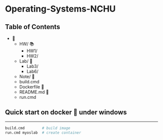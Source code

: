 # Operating-Systems-NCHU

## Table of Contents
+ :file_folder:
    + HW/ :books:
      + HW1/
      + HW2/
    + Lab/ :microscope:
      + Lab3/
      + Lab6/
    + Note/ :notebook:
    + build.cmd
    + Dockerfile :whale:
    + README.md :book:
    + run.cmd

## Quick start on docker :whale: under windows

---

```sh
build.cmd        # build image
run.cmd myoslab  # create container
```
